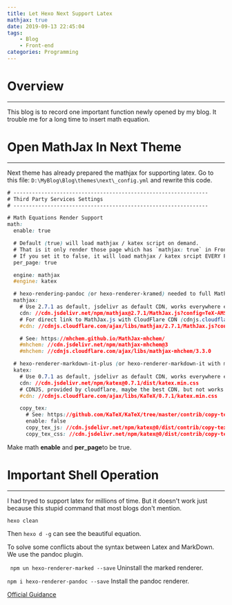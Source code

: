 ```yaml
---
title: Let Hexo Next Support Latex
mathjax: true
date: 2019-09-13 22:45:04
tags:
	- Blog
	- Front-end
categories: Programming
---
```


# Overview
***

This blog is to record one important function newly opened by my blog. It trouble me for a long time to insert math equation. 

# Open MathJax In Next Theme
***

Next theme has already prepared the mathjax for supporting latex. Go to this file: `D:\MyBlog\Blog\themes\next\_config.yml` and rewrite this code.

```css
# ---------------------------------------------------------------
# Third Party Services Settings
# ---------------------------------------------------------------

# Math Equations Render Support
math:
  enable: true

  # Default (true) will load mathjax / katex script on demand.
  # That is it only render those page which has `mathjax: true` in Front Matter.
  # If you set it to false, it will load mathjax / katex srcipt EVERY PAGE.
  per_page: true

  engine: mathjax
  #engine: katex

  # hexo-rendering-pandoc (or hexo-renderer-kramed) needed to full MathJax support.
  mathjax:
    # Use 2.7.1 as default, jsdelivr as default CDN, works everywhere even in China
    cdn: //cdn.jsdelivr.net/npm/mathjax@2.7.1/MathJax.js?config=TeX-AMS-MML_HTMLorMML
    # For direct link to MathJax.js with CloudFlare CDN (cdnjs.cloudflare.com)
    #cdn: //cdnjs.cloudflare.com/ajax/libs/mathjax/2.7.1/MathJax.js?config=TeX-MML-AM_CHTML

    # See: https://mhchem.github.io/MathJax-mhchem/
    #mhchem: //cdn.jsdelivr.net/npm/mathjax-mhchem@3
    #mhchem: //cdnjs.cloudflare.com/ajax/libs/mathjax-mhchem/3.3.0

  # hexo-renderer-markdown-it-plus (or hexo-renderer-markdown-it with markdown-it-katex plugin) needed to full Katex support.
  katex:
    # Use 0.7.1 as default, jsdelivr as default CDN, works everywhere even in China
    cdn: //cdn.jsdelivr.net/npm/katex@0.7.1/dist/katex.min.css
    # CDNJS, provided by cloudflare, maybe the best CDN, but not works in China
    #cdn: //cdnjs.cloudflare.com/ajax/libs/KaTeX/0.7.1/katex.min.css

    copy_tex:
      # See: https://github.com/KaTeX/KaTeX/tree/master/contrib/copy-tex
      enable: false
      copy_tex_js: //cdn.jsdelivr.net/npm/katex@0/dist/contrib/copy-tex.min.js
      copy_tex_css: //cdn.jsdelivr.net/npm/katex@0/dist/contrib/copy-tex.min.css
```

Make math **enable** and **per_page**to be true. 

# Important Shell Operation
***

I had tryed to support latex for millions of time. But it doesn't work just because this stupid command that most blogs don't mention.

`hexo clean`

Then `hexo d -g` can see the beautiful equation.

To solve some conflicts about the syntax between Latex and MarkDown. We use the pandoc plugin.

` npm un hexo-renderer-marked --save` 
Uninstall the marked renderer.

`npm i hexo-renderer-pandoc --save`
Install the pandoc renderer.

[Official Guidance](https://hexo-guide.readthedocs.io/zh_CN/latest/theme/[NexT]%E9%85%8D%E7%BD%AEMathJax.html)

